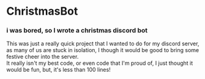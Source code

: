 # ChristmasBot
### i was bored, so I wrote a christmas discord bot
This was just a really quick project that I wanted to do for my discord server, as many of us are stuck in isolation, I though it would be good to bring some festive cheer into the server. <br>
It really isn't my best code, or even code that I'm proud of, I just thought it would be fun, but, it's less than 100 lines!